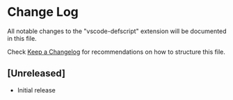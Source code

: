 # Change Log

All notable changes to the "vscode-defscript" extension will be documented in this file.

Check [Keep a Changelog](http://keepachangelog.com/) for recommendations on how to structure this file.

## [Unreleased]

- Initial release